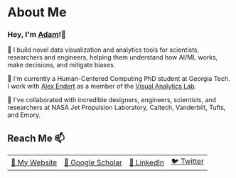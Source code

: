 # About Me

### Hey, I'm [Adam](https://adamcoscia.github.io/)!👋 

👀 I build novel data visualization and analytics tools for scientists, researchers and engineers, helping them understand how AI/ML works, make decisions, and mitigate biases.

🌱 I'm currently a Human-Centered Computing PhD student at Georgia Tech. I work with [Alex Endert](https://va.gatech.edu/endert/) as a member of the [Visual Analytics Lab](https://gtvalab.github.io/).

💞️ I've collaborated with incredible designers, engineers, scientists, and researchers at NASA Jet Propulsion Laboratory, Caltech, Vanderbilt, Tufts, and Emory.

## Reach Me 📫

<table>
  <tr>
    <td><a href="https://adamcoscia.github.io/" target="_blank">🪪 My Website</a></td>
    <td><a href="https://scholar.google.com/citations?hl=en&user=diVuti8AAAAJ" target="_blank">📜 Google Scholar</a></td>
    <td><a href="https://www.linkedin.com/in/adam-coscia/" target="_blank">🤝 LinkedIn</a></td>
    <td><a href="https://twitter.com/AdamCoscia" target="_blank">🐦 Twitter</a></td>
  </tr>
</table>
